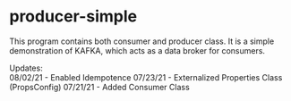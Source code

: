# producer-simple
This program contains both consumer and producer class. It is a simple demonstration of KAFKA, which acts as a data broker for consumers.

Updates: </br>
08/02/21 - Enabled Idempotence
07/23/21 - Externalized Properties Class (PropsConfig)
07/21/21 - Added Consumer Class
